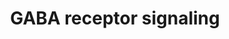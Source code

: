 ---
annotations:
- type: Cell Type Ontology
  value: GABAergic neuron
- type: Pathway Ontology
  value: neurotransmitter metabolic pathway
- type: Pathway Ontology
  value: benzodiazepine pharmacodynamics pathway
- type: Pathway Ontology
  value: synaptic vesicle exocytosis - neurotransmitter release pathway
- type: Pathway Ontology
  value: signaling pathway
- type: Pathway Ontology
  value: gamma-aminobutyric acid signaling pathway
- type: Pathway Ontology
  value: calcium channel blocker drug pathway
authors:
- DeSl
- IreneHemel
- Khanspers
- AlexanderPico
- Eweitz
- Finterly
description: 'GABA is the main inhibitory neurotransmitter in the mammalian CNS. It
  is synthesized from glutamate by the enzyme L-glutamic acid decarboxylase. The GABA
  transporter GAT, located in the plasma membrane of nerve terminals and glial cells,
  plays an important role in the termination of synaptic transmission. GABA enters
  the cell via GAT and is then converted to gamma hydroxybutarate or succinate, the
  latter eventually entering the citrate cycle.  There are three GABA receptors: GABA(A),
  GABA(B) and GABA(C) receptor. GABA(A) and GABA(C) receptors belong to the family
  of transmitter-gated ion channels while GABA(B) receptor is a G protein coupled
  receptor which is activated by baclofen. GABA(A) receptors are hetero-oligomeric
  Cl- channels that are modulated by barbiturates and benzodiazepines. GABA(A)R-associated
  protein (GABARAP) is localized in the golgi and plays a role in intracellular GABA
  (A) receptor transport via its ability to interact with N-ethylmaleimide-sensitive
  factor (NSF) and gephyrin (GPHN). Surface receptor number is important since it
  is a determinant of inhibitory synapse strength. It is controlled by removal of
  receptors from the membrane by interaction with the clathrin adaptor AP2 followed
  by recruitment into clathrin-coated pits. GABA(A) receptors can then be targeted
  for proteasomal degradation.  Proteins on this pathway have targeted assays available
  via the [https://assays.cancer.gov/available_assays?wp_id=WP4159 CPTAC Assay Portal]'
last-edited: 2021-06-23
organisms:
- Homo sapiens
redirect_from:
- /index.php/Pathway:WP4159
- /instance/WP4159
schema-jsonld:
- '@context': https://schema.org/
  '@id': https://wikipathways.github.io/pathways/WP4159.html
  '@type': Dataset
  creator:
    '@type': Organization
    name: WikiPathways
  description: 'GABA is the main inhibitory neurotransmitter in the mammalian CNS.
    It is synthesized from glutamate by the enzyme L-glutamic acid decarboxylase.
    The GABA transporter GAT, located in the plasma membrane of nerve terminals and
    glial cells, plays an important role in the termination of synaptic transmission.
    GABA enters the cell via GAT and is then converted to gamma hydroxybutarate or
    succinate, the latter eventually entering the citrate cycle.  There are three
    GABA receptors: GABA(A), GABA(B) and GABA(C) receptor. GABA(A) and GABA(C) receptors
    belong to the family of transmitter-gated ion channels while GABA(B) receptor
    is a G protein coupled receptor which is activated by baclofen. GABA(A) receptors
    are hetero-oligomeric Cl- channels that are modulated by barbiturates and benzodiazepines.
    GABA(A)R-associated protein (GABARAP) is localized in the golgi and plays a role
    in intracellular GABA (A) receptor transport via its ability to interact with
    N-ethylmaleimide-sensitive factor (NSF) and gephyrin (GPHN). Surface receptor
    number is important since it is a determinant of inhibitory synapse strength.
    It is controlled by removal of receptors from the membrane by interaction with
    the clathrin adaptor AP2 followed by recruitment into clathrin-coated pits. GABA(A)
    receptors can then be targeted for proteasomal degradation.  Proteins on this
    pathway have targeted assays available via the [https://assays.cancer.gov/available_assays?wp_id=WP4159
    CPTAC Assay Portal]'
  keywords:
  - benzodiazepines
  - G-protein (small monomeric Small GTPase)
  - GABRQ
  - AP2A1
  - GABRD
  - GAT1
  - Cl-
  - GAT3
  - ALDH4
  - GABA-B-receptor (sub.1)
  - GABRA2
  - GABA
  - Baclofen
  - GABRE
  - DNM1
  - NSF
  - VIAAT
  - GABA-B-receptor
  - 'gamma-hydroxybutyrate '
  - GABRB3
  - SLC32A1
  - GABRG3
  - ABAT
  - Ca2+ channel
  - GABARAP
  - GABA-B-receptor (sub.2)
  - GABRB2
  - K+ channel
  - L-glutamate
  - citrate cycle
  - GABRG1
  - release of GABA
  - GPHN
  - Barbiturates
  - 'succinate '
  - UBQLN1
  - succinic semialdehyde
  - AP2A2
  - GAD
  - G-protein (large Heterotrimeric)
  - GABRA1
  - adenylate cyclase
  - GABRP
  - GABRA6
  - ALDH9A1
  - calcium influx
  - GAD1
  - AP2B1
  - GABRB1
  - GAD2
  - GABRG2
  - AP2S1
  - GABRA3
  - GABRA4
  - AP2M1
  - GABRA5
  - SLC6A11
  license: CC0
  name: GABA receptor signaling
seo: CreativeWork
title: GABA receptor signaling
wpid: WP4159
---